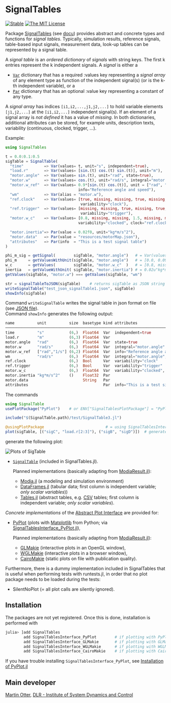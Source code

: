 # SignalTables
[![Stable](https://img.shields.io/badge/docs-stable-blue.svg)](https://modiasim.github.io/SignalTables.jl/stable/index.html)
[![The MIT License](https://img.shields.io/badge/license-MIT-brightgreen.svg?style=flat-square)](https://github.com/ModiaSim/SignalTables.jl/blob/master/LICENSE)

Package [SignalTables](https://github.com/ModiaSim/SignalTables.jl) (see [docu](https://modiasim.github.io/SignalTables.jl/stable/index.html))
provides abstract and concrete types and functions for *signal tables*.
Typically, simulation results, reference signals, table-based input signals, measurement data,
look-up tables can be represented by a signal table.

A *signal table* is an *ordered dictionary* of *signals* with string keys. The first k entries
represent the k independent signals. A *signal* is either a

- [`Var`](@ref) dictionary that has a required :values key representing a *signal array* of any element type 
  as function of the independent signal(s) (or is the k-th independent variable), or a
- [`Par`](@ref) dictionary that has an optional :value key representing a constant of any type.

A *signal array* has indices `[i1,i2,...,j1,j2,...]` to hold variable elements `[j1,j2,...]` 
at the `[i1,i2,...]` independent signal(s). If an element of a signal array is *not defined* 
it has a value of *missing*. In both dictionaries, additional attributes can be stored, 
for example units, description texts, variability (continuous, clocked, trigger, ...). 

Example:

```julia
using SignalTables

t = 0.0:0.1:0.5
sigTable = SignalTable(
  "time"         => Var(values= t, unit="s", independent=true),
  "load.r"       => Var(values= [sin.(t) cos.(t) sin.(t)], unit="m"),
  "motor.angle"  => Var(values= sin.(t), unit="rad", state=true),
  "motor.w"      => Var(values= cos.(t), unit="rad/s", integral="motor.angle"),
  "motor.w_ref"  => Var(values= 0.9*[sin.(t) cos.(t)], unit = ["rad", "1/s"],
                                info="Reference angle and speed"),
  "wm"           => Var(alias = "motor.w"),
  "ref.clock"    => Var(values= [true, missing, missing, true, missing, missing],
                                 variability="clock"),
  "ref.trigger"  => Var(values= [missing, missing, true, missing, true, true],
                                 variability="trigger"),
  "motor.w_c"    => Var(values= [0.8, missing, missing, 1.5, missing, missing],
                                variability="clocked", clock="ref.clock"),

  "motor.inertia"=> Par(value = 0.02f0, unit="kg*m/s^2"),
  "motor.data"   => Par(value = "resources/motorMap.json"),
  "attributes"   => Par(info  = "This is a test signal table")
)

phi_m_sig = getSignal(        sigTable, "motor.angle")   # = Var(values=..., unit=..., ...)
phi_m     = getValuesWithUnit(sigTable, "motor.angle")   # = [0.0, 0.0998, 0.1986, ...]u"rad"
w_c       = getValues(        sigTable, "motor.w_c"  )   # = [0.8, missing, missing, 1.5, ...]
inertia   = getValueWithUnit( sigTable, "motor.inertia") # = 0.02u"kg*m/s^2"
getValues(sigTable, "motor.w") === getValues(sigTable, "wm")

str = signalTableToJSON(sigTable)    # returns sigTable as JSON string
writeSignalTable("test_json_signalTable1.json", sigTable)
showInfo(sigTable)
```

Command `writeSignalTable` writes the signal table in json format on file (see [JSON file](docs/resources/json/test_json_signalTable1.json)).\
Command `showInfo` generates the following output:

```julia
name          unit          size  basetype kind attributes
─────────────────────────────────────────────────────────────────────────────────────────
time          "s"           (6,)  Float64  Var  independent=true
load.r        "m"           (6,3) Float64  Var
motor.angle   "rad"         (6,)  Float64  Var  state=true
motor.w       "rad/s"       (6,)  Float64  Var  integral="motor.angle"
motor.w_ref   ["rad","1/s"] (6,2) Float64  Var  info="Reference angle and speed"
wm            "rad/s"       (6,)  Float64  Var  integral="motor.angle", alias="motor.w"
ref.clock                   (6,)  Bool     Var  variability="clock"
ref.trigger                 (6,)  Bool     Var  variability="trigger"
motor.w_c                   (6,)  Float64  Var  variability="clocked", clock="ref.clock"
motor.inertia "kg*m/s^2"    ()    Float32  Par
motor.data                        String   Par
attributes                                 Par  info="This is a test signal table"
```

The commands

```julia
using SignalTable
usePlotPackage("PyPlot")    # or ENV["SignalTablesPlotPackage"] = "PyPlot"

include("$(SignalTable.path)/test/SignalTable3.jl")

@usingPlotPackage                           # = using SignalTablesInterface_PyPlot
plot(sigTable, [("sigC", "load.r[2:3]"), ("sigB", "sigD")])  # generate plots
```

generate the following plot:

![Plots of SigTable](https://modiasim.github.io/SignalTables.jl/resources/images/sigTable-line-plots.png)

- [`SignalTable`](@ref) (included in SignalTables.jl).

  Planned implementations (basically adapting from [ModiaResult.jl](https://github.com/ModiaSim/ModiaResult.jl)):

  - [Modia.jl](https://github.com/ModiaSim/Modia.jl) (a modeling and simulation environment)
  - [DataFrames.jl](https://github.com/JuliaData/DataFrames.jl)
    (tabular data; first column is independent variable; *only scalar variables*))
  - [Tables.jl](https://github.com/JuliaData/Tables.jl)
    (abstract tables, e.g. [CSV](https://github.com/JuliaData/CSV.jl) tables;
    first column is independent variable; *only scalar variables*).

*Concrete implementations* of the [Abstract Plot Interface](@ref) are provided for:

- [PyPlot](https://github.com/JuliaPy/PyPlot.jl) (plots with [Matplotlib](https://matplotlib.org/stable/) from Python;
  via [SignalTablesInterface_PyPlot.jl](https://github.com/ModiaSim/SignalTablesInterface_PyPlot.jl)),

  Planned implementations (basically adapting from [ModiaResult.jl](https://github.com/ModiaSim/ModiaResult.jl)):
  
  - [GLMakie](https://github.com/JuliaPlots/GLMakie.jl) (interactive plots in an OpenGL window),
  - [WGLMakie](https://github.com/JuliaPlots/WGLMakie.jl) (interactive plots in a browser window),
  - [CairoMakie](https://github.com/JuliaPlots/CairoMakie.jl) (static plots on file with publication quality).

Furthermore, there is a dummy implementation included in SignalTables that is useful when performing tests with runtests.jl,
in order that no plot package needs to be loaded during the tests:

- SilentNoPlot (= all plot calls are silently ignored).


## Installation

The packages are not yet registered. Once this is done, installation is performed with

```julia
julia> ]add SignalTables
        add SignalTablesInterface_PyPlot        # if plotting with PyPlot desired
        add SignalTablesInterface_GLMakie       # if plotting with GLMakie desired
        add SignalTablesInterface_WGLMakie      # if plotting with WGLMakie desired
        add SignalTablesInterface_CairoMakie    # if plotting with CairoMakie desired
```

If you have trouble installing `SignalTablesInterface_PyPlot`, see
[Installation of PyPlot.jl](https://modiasim.github.io/SignalTables.jl/stable/index.html#Installation-of-PyPlot.jl)


## Main developer

[Martin Otter](https://rmc.dlr.de/sr/en/staff/martin.otter/),
[DLR - Institute of System Dynamics and Control](https://www.dlr.de/sr/en)